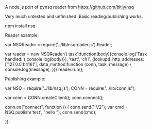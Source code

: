 A node.js port of pynsq reader from https://github.com/bitly/nsq

Very much untested and unfinished. Basic reading/publishing works.


npm install nsq


Reader example:

var NSQReader = require('../lib/nsqreader.js').Reader;

var reader = new NSQReader({
  task1:function(body){console.log('Task handled:');console.log(body)}}, 'test', 'ch1', {lookupd_http_addresses:['127.0.0.1:4161'], data_method:function (conn, task, message) {
  console.log(message);
}})
reader.run();


Publishing example:

var NSQ = require('../lib/nsq.js');
CONN = require("../lib/conn.js");

var conn = CONN.createClient();
conn.connect();

conn.on("connect", function () {
  conn.send("  V2");
  var cmd = NSQ.publish('test', "hello ");
  conn.send(cmd);
  
});

